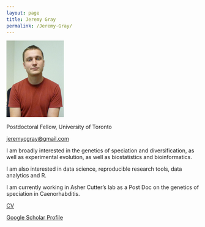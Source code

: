 ```yaml
---
layout: page
title: Jeremy Gray
permalink: /Jeremy-Gray/
---
```


![](/assets/Jeremy.jpg)

Postdoctoral Fellow, University of Toronto

<jeremycgray@gmail.com>

I am broadly interested in the genetics of speciation and diversification, as well as experimental evolution, as well as biostatistics and bioinformatics.

I am also interested in data science, reproducible research tools, data analytics and R.

I am currently working in Asher Cutter’s lab as a Post Doc on the genetics of speciation in Caenorhabditis.

[CV](/assets/cv.pdf)

[Google Scholar Profile](https://scholar.google.ca/citations?user=hPbAGKIAAAAJ&hl=en)
